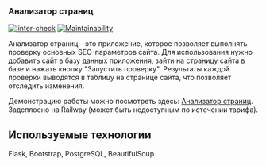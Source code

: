 ### Анализатор страниц

[![linter-check](https://github.com/qmka/python-project-83/actions/workflows/linter-check.yml/badge.svg)](https://github.com/qmka/python-project-83/actions/workflows/linter-check.yml)
[![Maintainability](https://api.codeclimate.com/v1/badges/24811d0e7d0d21691a3d/maintainability)](https://codeclimate.com/github/qmka/python-project-83/maintainability)

Анализатор страниц - это приложение, которое позволяет выполнять проверку основных SEO-параметров сайта. Для использования нужно добавить сайт в базу данных приложения, зайти на страницу сайта в базе и нажать кнопку "Запустить проверку". Результаты каждой проверки выводятся в таблицу на странице сайта, что позволяет отследить изменения.

Демонстрацию работы можно посмотреть здесь: [Анализатор страниц](https://python-project-83-production-ace8.up.railway.app/). Задеплоено на Railway (может быть недоступным по истечении тарифа).

## Используемые технологии

Flask, Bootstrap, PostgreSQL, BeautifulSoup
